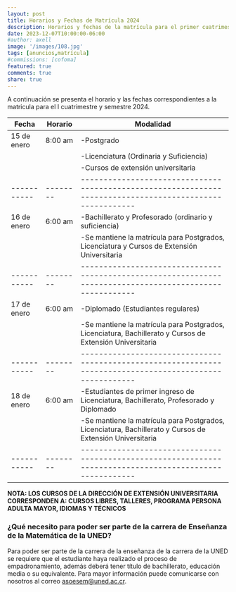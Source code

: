 ```yaml
---
layout: post
title: Horarios y Fechas de Matrícula 2024
description: Horarios y fechas de la matrícula para el primer cuatrimestre y semestre del 2024.
date: 2023-12-07T10:00:00-06:00
#author: axell
image: '/images/108.jpg'
tags: [anuncios,matrícula]
#commissions: [cofoma]
featured: true
comments: true
share: true
---
```


A continuación se presenta el horario y las fechas correspondientes a la matricula para el I cuatrimestre y semestre 2024.

|Fecha      |Horario |Modalidad                                                                                                |
|-----------|--------|---------------------------------------------------------------------------------------------------------|
|15 de enero|8:00 am |-Postgrado                                                                                               |
|           |        |-Licenciatura (Ordinaria y Suficiencia)                                                                  |
|           |        |-Cursos de extensión universitaria                                                                       |
|-----------|--------|---------------------------------------------------------------------------------------------------------|
|16 de enero|6:00 am |-Bachillerato y Profesorado (ordinario y suficiencia)                                                    |
|           |        |-Se mantiene la matrícula para Postgrados, Licenciatura y Cursos de Extensión Universitaria              |
|-----------|--------|---------------------------------------------------------------------------------------------------------|
|17 de enero|6:00 am |-Diplomado (Estudiantes regulares)                                                                       |
|           |        |-Se mantiene la matrícula para Postgrados, Licenciatura, Bachillerato y Cursos de Extensión Universitaria|
|-----------|--------|---------------------------------------------------------------------------------------------------------|
|18 de enero|6:00 am |-Estudiantes de primer ingreso de Licenciatura, Bachillerato, Profesorado y Diplomado                    |
|           |        |-Se mantiene la matrícula para Postgrados, Licenciatura, Bachillerato y Cursos de Extensión Universitaria|
|-----------|--------|---------------------------------------------------------------------------------------------------------|

**NOTA: LOS CURSOS DE LA DIRECCIÓN DE EXTENSIÓN UNIVERSITARIA CORRESPONDEN A: CURSOS LIBRES, TALLERES, PROGRAMA PERSONA ADULTA MAYOR, IDIOMAS Y TÉCNICOS**

### ¿Qué necesito para poder ser parte de la carrera de Enseñanza de la Matemática de la UNED?

Para poder ser parte de la carrera de la enseñanza de la carrera de la UNED se requiere que el estudiante haya realizado el proceso de empadronamiento, además deberá tener título de bachillerato, educación media o su equivalente. 
Para mayor información puede comunicarse con nosotros al correo [asoesem@uned.ac.cr](mailto:asoesem@uned.ac.cr).
